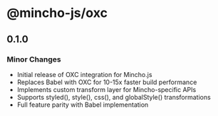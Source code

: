 # @mincho-js/oxc

## 0.1.0

### Minor Changes

- Initial release of OXC integration for Mincho.js
- Replaces Babel with OXC for 10-15x faster build performance
- Implements custom transform layer for Mincho-specific APIs
- Supports styled(), style(), css(), and globalStyle() transformations
- Full feature parity with Babel implementation




